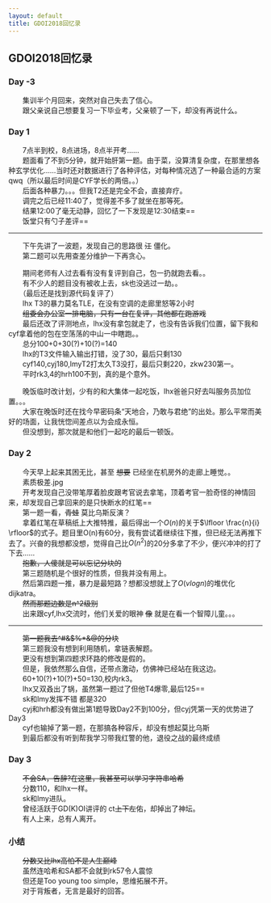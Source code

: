 ```yaml
---
layout: default
title: GDOI2018回忆录
---
```


## GDOI2018回忆录

### Day -3
　　集训半个月回来，突然对自己失去了信心。  
　　跟父亲说自己想要复习一下毕业考，父亲顿了一下，却没有再说什么。

### Day 1
　　7点半到校，8点进场，8点半开考……  
 　　题面看了不到5分钟，就开始肝第一题。由于菜，没算清复杂度，在那里想各种玄学优化……当时还对数据进行了各种评估，对每种情况选了一种最合适的方案qwq（所以最后时间是CYF学长的两倍。。）  
　　后面各种暴力。。。但我T2还是完全不会，直接弃疗。  
　　调完之后已经11:40了，觉得差不多了就坐在那等死。  
　　结果12:00了毫无动静，回忆了一下发现是12:30结束==  
　　饭堂只有勺子差评==

---
　　下午先讲了一波题，发现自己的思路很 <del>江</del> 僵化。  
　　第二题可以先用查差分维护一下再贪心。  

　　期间老师有人过去看有没有复评到自己，包一扔就跑去看。。  
　　有不少人的题目没有被收上去，sk也没逃过一劫。。  
　　（最后还是找到源代码复评了）  
　　lhx T3的暴力莫名TLE，在没有空调的走廊里怒等2小时  
　　<del>组委会办公室一排电脑，只有一台在复评，其他都在跑游戏</del>  
　　最后还改了评测地点，lhx没有拿包就走了，也没有告诉我们位置，留下我和cyf拿着他的包在空荡荡的中山一中瞎跑。。  
　　总分100+0+30(?)+10(?)=140  
　　lhx的T3文件输入输出打错，没了30，最后只剩130  
　　cyf140,cyj180,lmyT2打太久T3没打，最后只剩220，zkw230第一。  
　　平时rk3,4的hrh100不到，真的是个意外。  

　　晚饭临时改计划，少有的和大集体一起吃饭，lhx爸爸只好去叫服务员加位置。。。  
　　大家在晚饭时还在找今早密码条“天地合，乃敢与君绝”的出处。那么平常而美好的场面，让我恍惚间差点以为会成永恒。  
　　但没想到，那次就是和他们一起吃的最后一顿饭。


### Day 2
　　今天早上起来其困无比，甚至 <del>想要</del> 已经坐在机房外的走廊上睡觉。。  
　　素质极差.jpg  
　　开考发现自己没带笔厚着脸皮跟考官说去拿笔，顶着考官一脸奇怪的神情回来，却发现自己拿回来的是只快断水的红笔==  
　　第一题一看，<del>青蛙</del> 莫比乌斯反演？  
　　拿着红笔在草稿纸上大推特推，最后得出一个$O(n)$的关于$\lfloor \frac{n}{i} \rfloor$的式子。题目里O(n)有60分，我有尝试着继续往下推，但已经无法再推下去了。兴奋的我想都没想，觉得自己比$O(n^2)$的20分多拿了不少，便兴冲冲的打了下去……  
　　<del>抱歉，人傻就是可以忘记分块的</del>  
　　第三题随机是个很好的性质，但我并没有用上。  
　　然后第四题一推，暴力是最短路？想都没想就上了$O(vlogn)$的堆优化dijkatra。  
　　<del>然而那题边数是n^2级别</del>  
　　出来跟cyf,lhx交流时，他们关爱的眼神 <del>像</del> 就是在看一个智障儿童。。。  

---
　　<del>第一题我去^#&$%*&@的分块</del>  
　　第三题我没有想到利用随机，拿链表解题。  
　　更没有想到第四题求环路的修改是假的。  
　　但是，我依然那么自信，还带点激动，仿佛神已经站在我这边。  
　　60+10(?)+10(?)+50=130,校内rk3。  
　　lhx又双叒出了锅，虽然第一题过了但他T4爆零,最后125==  
　　sk和lmy发挥不错 都是320  
　　cyj和hrh都没有做出第1题导致Day2不到100分，但cyj凭第一天的优势进了Day3  
　　cyf也输掉了第一题，在那搞各种容斥，却没有想起莫比乌斯  
　　到最后都没有听到帮我学习带我红警的他，退役之战的最终成绩  


### Day 3
　　<del>不会SA，告辞?在这里，我甚至可以学习字符串哈希</del>  
　　分数110，和lhx一样。  
　　sk和lmy进队。  
　　曾经活跃于GD(K)OI讲评的 ct<del>上下左</del>佑，却掉出了神坛。  
　　有人上来，总有人离开。  

### 小结  
　　<del>分数又比lhx高怕不是人生巅峰</del>  
　　虽然连哈希和SA都不会就到rk57令人震惊  
　　但还是Too young too simple，思维拓展不开。  
　　对于背叛者，无言是最好的回答。